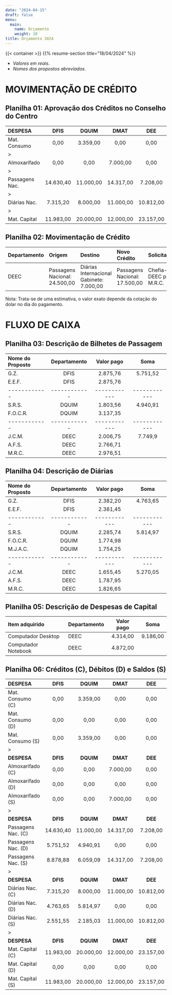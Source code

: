 ```yaml
---
date: "2024-04-15"
draft: false
menu:
  main:
    name: Orçamento
    weight: 10
title: Orçamento 2024
---
```


{{< container >}}
    {{% resume-section title="18/04/2024" %}}
 


- _Valores em reais_.
- _Nomes dos propostos abreviados_.



# MOVIMENTAÇÃO DE CRÉDITO


## Planilha 01: Aprovação dos Créditos no Conselho do Centro

|DESPESA            |DFIS      |DQUIM     |DMAT      |DEE       |DEEC      |DCC       |DAU       |Centro    |
|:----------------  |:-----:   |:-----:   |:-----:   |:-----:   |:-----:   |:-----:   |:-----:   |:-----:   |
|Mat. Consumo       |0,00      |3.359,00  |0,00      |0,00      |11.000,00 |0,00      |3.500,00  |4.000,00  |
|>                  |          |          |          |          |          |          |          |          |
|Almoxarifado       |0,00      |0,00      |7.000,00  |0,00      |1.500,00  |1.936,25  |3.500,00  |10.000,00 |
|>                  |          |          |          |          |          |          |          |          |
|Passagens Nac.     |14.630,40 |11.000,00 |14.317,00 |7.208,00  |24.500,00 |16.000,00 |8.000,00  |8.000,00  |
|>                  |          |          |          |          |          |          |          |          |
|Diárias Nac.       |7.315,20  |8.000,00  |11.000,00 |10.812,00 |10.500,00 |20.000,00 |8.000,00  |7.353,39  |
|>                  |          |          |          |          |          |          |          |          |
|Mat. Capital       |11.983,00 |20.000,00 |12.000,00 |23.157,00 |25.057,00 |0,00      |13.644,00 |5.725,00  |



## Planilha 02: Movimentação de Crédito

|Departamento   |Origem           |Destino        |Novo Crédito   |Solicitante    |
|:--------------|:--------------  |:--------------|:--------------|:--------------|
|DEEC|Passagens Nacional: 24.500,00|Diárias Internacional Gabinete: 7.000,00|Passagens Nacional: 17.500,00|Chefia--DEEC para M.R.C.|


Nota: Trata-se de uma estimativa, o valor exato depende da cotação do dolar no dia do pagamento.



# FLUXO DE CAIXA


## Planilha 03: Descrição de Bilhetes de Passagem

| Nome do Proposto                   | Departamento | Valor pago   | Soma         |
| :--------------------------------- | :----------: | :----------: | :----------: |
| G.Z.                               | DFIS         | 2.875,76     | 5.751,52     |
| E.E.F.                             | DFIS         | 2.875,76     |              |
| ------------                       | ------------ | ------------ | ------------ |
| S.R.S.                             | DQUIM        | 1.803,56     | 4.940,91     |
| F.O.C.R.                           | DQUIM        | 3.137,35     |              |
| ------------                       | ------------ | ------------ | ------------ |
| J.C.M.                             | DEEC         | 2.006,75     | 7.749,9      |
| A.F.S.                             | DEEC         | 2.766,71     |              |
| M.R.C.                             | DEEC         | 2.976,51     |              |


## Planilha 04: Descrição de Diárias

| Nome do Proposto                   | Departamento | Valor pago   | Soma         |
| :--------------------------------- | :----------: | :----------: | :----------: |
| G.Z.                               | DFIS         | 2.382,20     | 4.763,65     |
| E.E.F.                             | DFIS         | 2.381,45     |              |
| ------------                       | ------------ | ------------ | ------------ |
| S.R.S.                             | DQUIM        | 2.285,74     | 5.814,97     |
| F.O.C.R.                           | DQUIM        | 1.774,98     |              |
| M.J.A.C.                           | DQUIM        | 1.754,25     |              |
| ------------                       | ------------ | ------------ | ------------ |
| J.C.M.                             | DEEC         | 1.655,45     | 5.270,05     |
| A.F.S.                             | DEEC         | 1.787,95     |              |
| M.R.C.                             | DEEC         | 1.826,65     |              |


## Planilha 05: Descrição de Despesas de Capital

| Item adquirido                     | Departamento | Valor pago   | Soma         |
| :--------------------------------- | :----------- | :----------: | :----------: |
| Computador Desktop                 | DEEC         | 4.314,00     | 9.186,00     |
| Computador Notebook                | DEEC         | 4.872,00     |              |


 

## Planilha 06: Créditos (C), Débitos (D) e Saldos (S)

|DESPESA            |DFIS      |DQUIM     |DMAT      |DEE       |DEEC      |DCC       |DAU       |Centro    |
|:----------------  |:-----:   |:-----:   |:-----:   |:-----:   |:-----:   |:-----:   |:-----:   |:-----:   |
|Mat. Consumo (C)   |0,00      |3.359,00  |0,00      |0,00      |11.000,00 |0,00      |3.500,00  |4.000,00  |
|Mat. Consumo (D)   |0,00      |0,00      |0,00      |0,00      |0,00      |0,00      |0,00      |0,00      |
|Mat. Consumo (S)   |0,00      |3.359,00  |0,00      |0,00      |11.000,00 |0,00      |3.500,00  |4.000,00  |
|>                  |          |          |          |          |          |          |          |          |
|**DESPESA**        |**DFIS**  |**DQUIM** |**DMAT**  |**DEE**   |**DEEC**  |**DCC**   |**DAU**   |**Centro**|
|Almoxarifado (C)   |0,00      |0,00      |7.000,00  |0,00      |1.500,00  |1.936,25  |3.500,00  |10.000,00 |
|Almoxarifado (D)   |0,00      |0,00      |0,00      |0,00      |0,00      |0,00      |0,00      |0,00      |
|Almoxarifado (S)   |0,00      |0,00      |7.000,00  |0,00      |1.500,00  |1.936,25  |3.500,00  |10.000,00 |
|>                  |          |          |          |          |          |          |          |          |
|**DESPESA**        |**DFIS**  |**DQUIM** |**DMAT**  |**DEE**   |**DEEC**  |**DCC**   |**DAU**   |**Centro**|
|Passagens Nac. (C) |14.630,40 |11.000,00 |14.317,00 |7.208,00  |17.500,00 |16.000,00 |8.000,00  |8.000,00  |
|Passagens Nac. (D) |5.751,52  |4.940,91  |0,00      |0,00      |7.749,9   |0,00      |0,00      |0,00      |
|Passagens Nac. (S) |8.878,88  |6.059,09  |14.317,00 |7.208,00  |9.750,10  |16.000,00 |8.000,00  |8.000,00  |
|>                  |          |          |          |          |          |          |          |          |
|**DESPESA**        |**DFIS**  |**DQUIM** |**DMAT**  |**DEE**   |**DEEC**  |**DCC**   |**DAU**   |**Centro**|
|Diárias Nac. (C)   |7.315,20  |8.000,00  |11.000,00 |10.812,00 |10.500,00 |20.000,00 |8.000,00  |7.353,39  |
|Diárias Nac. (D)   |4.763,65  |5.814,97  |0,00      |0,00      |5.270,05  |0,00      |0,00      |0,00      |
|Diárias Nac. (S)   |2.551,55  |2.185,03  |11.000,00 |10.812,00 |5229,95   |20.000,00 |8.000,00  |7.353,39  |
|>                  |          |          |          |          |          |          |          |          |
|**DESPESA**        |**DFIS**  |**DQUIM** |**DMAT**  |**DEE**   |**DEEC**  |**DCC**   |**DAU**   |**Centro**|
|Mat. Capital (C)   |11.983,00 |20.000,00 |12.000,00 |23.157,00 |25.057,00 |0,00      |13.644,00 |5.725,00  |
|Mat. Capital (D)   |0,00      |0,00      |0,00      |0,00      |9.186,00  |0,00      |0,00      |0,00      |
|Mat. Capital (S)   |11.983,00 |20.000,00 |12.000,00 |23.157,00 |15.871,00 |0,00      |13.644,00 |5.725,00  |


